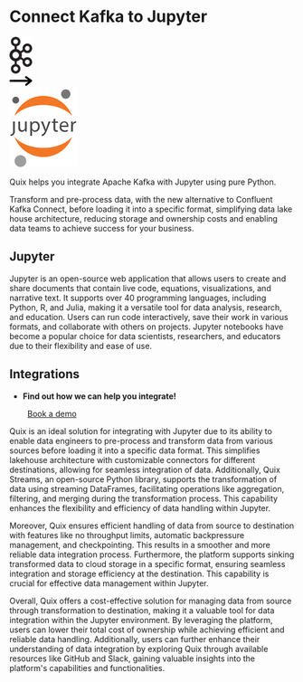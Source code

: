 # Connect Kafka to Jupyter

<div class="connect-images cards blog-grid-card" markdown>
<div>
<img src="../images/kafka_logo.png" width="40px" />
</div>
<div>
<img src="../images/arrow.svg" width="40px" />
</div>
<div>
<img src="./images/jupyter_1.jpg" />
</div>
</div>

Quix helps you integrate Apache Kafka with Jupyter using pure Python.

Transform and pre-process data, with the new alternative to Confluent Kafka Connect, before loading it into a specific format, simplifying data lake house architecture, reducing storage and ownership costs and enabling data teams to achieve success for your business.

## Jupyter

Jupyter is an open-source web application that allows users to create and share documents that contain live code, equations, visualizations, and narrative text. It supports over 40 programming languages, including Python, R, and Julia, making it a versatile tool for data analysis, research, and education. Users can run code interactively, save their work in various formats, and collaborate with others on projects. Jupyter notebooks have become a popular choice for data scientists, researchers, and educators due to their flexibility and ease of use.

## Integrations

<div class="grid cards" markdown>

- __Find out how we can help you integrate!__

    <a class="md-button md-button--primary" href="https://quix.io/book-a-demo" target="_blank" style="margin:.5rem;">Book a demo</a>

</div>


Quix is an ideal solution for integrating with Jupyter due to its ability to enable data engineers to pre-process and transform data from various sources before loading it into a specific data format. This simplifies lakehouse architecture with customizable connectors for different destinations, allowing for seamless integration of data. Additionally, Quix Streams, an open-source Python library, supports the transformation of data using streaming DataFrames, facilitating operations like aggregation, filtering, and merging during the transformation process. This capability enhances the flexibility and efficiency of data handling within Jupyter.

Moreover, Quix ensures efficient handling of data from source to destination with features like no throughput limits, automatic backpressure management, and checkpointing. This results in a smoother and more reliable data integration process. Furthermore, the platform supports sinking transformed data to cloud storage in a specific format, ensuring seamless integration and storage efficiency at the destination. This capability is crucial for effective data management within Jupyter.

Overall, Quix offers a cost-effective solution for managing data from source through transformation to destination, making it a valuable tool for data integration within the Jupyter environment. By leveraging the platform, users can lower their total cost of ownership while achieving efficient and reliable data handling. Additionally, users can further enhance their understanding of data integration by exploring Quix through available resources like GitHub and Slack, gaining valuable insights into the platform's capabilities and functionalities.

